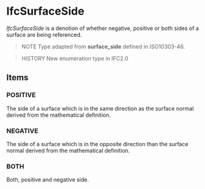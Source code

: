 # IfcSurfaceSide

_IfcSurfaceSide_ is a denotion of whether negative, positive or both sides of a surface are being referenced.

> NOTE  Type adapted from **surface_side** defined in ISO10303-46.

> HISTORY  New enumeration type in IFC2.0

## Items

### POSITIVE
The side of a surface which is in the same direction as the surface normal derived from the mathematical definition.

### NEGATIVE
The side of a surface which is in the opposite direction than the surface normal derived from the mathematical definition.

### BOTH
Both, positive and negative side.
